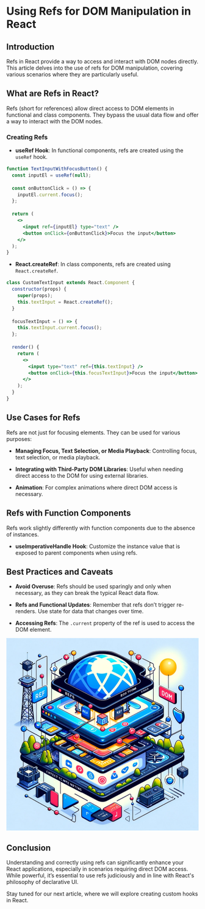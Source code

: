 # Using Refs for DOM Manipulation in React

## Introduction

Refs in React provide a way to access and interact with DOM nodes directly. This article delves into the use of refs for DOM manipulation, covering various scenarios where they are particularly useful.

## What are Refs in React?

Refs (short for references) allow direct access to DOM elements in functional and class components. They bypass the usual data flow and offer a way to interact with the DOM nodes.

### Creating Refs

- **useRef Hook**: In functional components, refs are created using the `useRef` hook.

```jsx
function TextInputWithFocusButton() {
  const inputEl = useRef(null);

  const onButtonClick = () => {
    inputEl.current.focus();
  };

  return (
    <>
      <input ref={inputEl} type="text" />
      <button onClick={onButtonClick}>Focus the input</button>
    </>
  );
}
```

- **React.createRef**: In class components, refs are created using `React.createRef`.

```jsx
class CustomTextInput extends React.Component {
  constructor(props) {
    super(props);
    this.textInput = React.createRef();
  }

  focusTextInput = () => {
    this.textInput.current.focus();
  };

  render() {
    return (
      <>
        <input type="text" ref={this.textInput} />
        <button onClick={this.focusTextInput}>Focus the input</button>
      </>
    );
  }
}
```

## Use Cases for Refs

Refs are not just for focusing elements. They can be used for various purposes:

- **Managing Focus, Text Selection, or Media Playback**: Controlling focus, text selection, or media playback.

- **Integrating with Third-Party DOM Libraries**: Useful when needing direct access to the DOM for using external libraries.

- **Animation**: For complex animations where direct DOM access is necessary.

## Refs with Function Components

Refs work slightly differently with function components due to the absence of instances.

- **useImperativeHandle Hook**: Customize the instance value that is exposed to parent components when using refs.

## Best Practices and Caveats

- **Avoid Overuse**: Refs should be used sparingly and only when necessary, as they can break the typical React data flow.

- **Refs and Functional Updates**: Remember that refs don’t trigger re-renders. Use state for data that changes over time.

- **Accessing Refs**: The `.current` property of the ref is used to access the DOM element.

![React Concepts](images/react_blog_13.png "Using Refs for DOM Manipulation")

## Conclusion

Understanding and correctly using refs can significantly enhance your React applications, especially in scenarios requiring direct DOM access. While powerful, it’s essential to use refs judiciously and in line with React's philosophy of declarative UI.

Stay tuned for our next article, where we will explore creating custom hooks in React.
